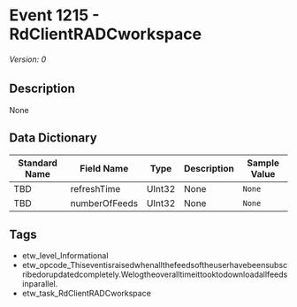 # Event 1215 - RdClientRADCworkspace
###### Version: 0

## Description
None

## Data Dictionary
|Standard Name|Field Name|Type|Description|Sample Value|
|---|---|---|---|---|
|TBD|refreshTime|UInt32|None|`None`|
|TBD|numberOfFeeds|UInt32|None|`None`|

## Tags
* etw_level_Informational
* etw_opcode_Thiseventisraisedwhenallthefeedsoftheuserhavebeensubscribedorupdatedcompletely.Welogtheoveralltimeittooktodownloadallfeedsinparallel.
* etw_task_RdClientRADCworkspace